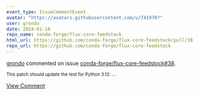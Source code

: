 ```yaml
---
event_type: IssueCommentEvent
avatar: "https://avatars.githubusercontent.com/u/741970?"
user: grondo
date: 2024-01-18
repo_name: conda-forge/flux-core-feedstock
html_url: https://github.com/conda-forge/flux-core-feedstock/pull/38
repo_url: https://github.com/conda-forge/flux-core-feedstock
---
```


<a href='https://github.com/grondo' target='_blank'>grondo</a> commented on issue <a href='https://github.com/conda-forge/flux-core-feedstock/pull/38' target='_blank'>conda-forge/flux-core-feedstock#38</a>.

<small>This patch should update the test for Python 3.12:...</small>

<a href='https://github.com/conda-forge/flux-core-feedstock/pull/38' target='_blank'>View Comment</a>